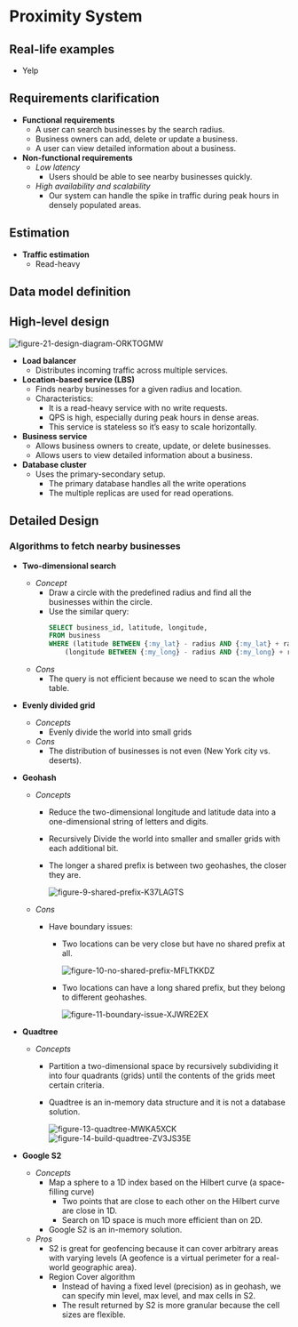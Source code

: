 # Proximity System

## Real-life examples
- Yelp

## Requirements clarification
- **Functional requirements**
   - A user can search businesses by the search radius.
   - Business owners can add, delete or update a business.
   - A user can view detailed information about a business.
- **Non-functional requirements**
   - *Low latency*
      - Users should be able to see nearby businesses quickly.
   - *High availability and scalability*
      - Our system can handle the spike in traffic during peak hours in densely populated areas.

## Estimation
- **Traffic estimation**
   - Read-heavy

## Data model definition
  
## High-level design

![figure-21-design-diagram-ORKTOGMW](https://github.com/wuyichen24/system-design-interview/assets/8989447/70b934d4-0277-4999-93cb-7b04c6d97f71)

- **Load balancer**
   - Distributes incoming traffic across multiple services.
- **Location-based service (LBS)**
   - Finds nearby businesses for a given radius and location.
   - Characteristics:
      - It is a read-heavy service with no write requests.
      - QPS is high, especially during peak hours in dense areas.
      - This service is stateless so it’s easy to scale horizontally.
- **Business service**
   - Allows business owners to create, update, or delete businesses.
   - Allows users to view detailed information about a business.
- **Database cluster**
   - Uses the primary-secondary setup.
      - The primary database handles all the write operations
      - The multiple replicas are used for read operations.

## Detailed Design
### Algorithms to fetch nearby businesses
- **Two-dimensional search**
   - *Concept*
      - Draw a circle with the predefined radius and find all the businesses within the circle.
      - Use the similar query:
        ```sql
        SELECT business_id, latitude, longitude,
        FROM business
        WHERE (latitude BETWEEN {:my_lat} - radius AND {:my_lat} + radius) AND
            (longitude BETWEEN {:my_long} - radius AND {:my_long} + radius)
        ```
   - *Cons*
      - The query is not efficient because we need to scan the whole table.
- **Evenly divided grid**
   - *Concepts*
      - Evenly divide the world into small grids
   - *Cons*
      - The distribution of businesses is not even (New York city vs. deserts).
- **Geohash**
   - *Concepts*
      - Reduce the two-dimensional longitude and latitude data into a one-dimensional string of letters and digits.
      - Recursively Divide the world into smaller and smaller grids with each additional bit.
      - The longer a shared prefix is between two geohashes, the closer they are.

        ![figure-9-shared-prefix-K37LAGTS](https://github.com/wuyichen24/system-design-interview/assets/8989447/6e2fbe1a-4422-47ce-8bac-177c6f4fb3e8)

   - *Cons*
      - Have boundary issues:
         - Two locations can be very close but have no shared prefix at all.

           ![figure-10-no-shared-prefix-MFLTKKDZ](https://github.com/wuyichen24/system-design-interview/assets/8989447/0d81854e-032c-4b84-bd4f-cc93cd1e6867)

         - Two locations can have a long shared prefix, but they belong to different geohashes.

           ![figure-11-boundary-issue-XJWRE2EX](https://github.com/wuyichen24/system-design-interview/assets/8989447/2a96dc01-08c2-46df-acc7-7cae180bbc6a)

- **Quadtree**
   - *Concepts*
      - Partition a two-dimensional space by recursively subdividing it into four quadrants (grids) until the contents of the grids meet certain criteria.
      - Quadtree is an in-memory data structure and it is not a database solution.

        ![figure-13-quadtree-MWKA5XCK](https://github.com/wuyichen24/system-design-interview/assets/8989447/0156d8da-2642-43d2-aa52-27c11c8c83fd)
        ![figure-14-build-quadtree-ZV3JS35E](https://github.com/wuyichen24/system-design-interview/assets/8989447/3a5f0387-d6bc-4d46-a684-2043bd625465)

        
- **Google S2**
   - *Concepts*
      - Map a sphere to a 1D index based on the Hilbert curve (a space-filling curve)
         - Two points that are close to each other on the Hilbert curve are close in 1D.
         - Search on 1D space is much more efficient than on 2D. 
      - Google S2 is an in-memory solution.
   - *Pros*
      - S2 is great for geofencing because it can cover arbitrary areas with varying levels (A geofence is a virtual perimeter for a real-world geographic area).
      - Region Cover algorithm
         - Instead of having a fixed level (precision) as in geohash, we can specify min level, max level, and max cells in S2.
         - The result returned by S2 is more granular because the cell sizes are flexible.
